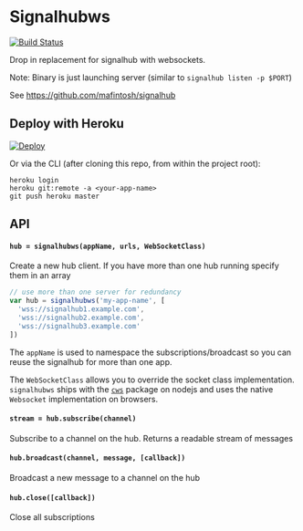 # Signalhubws

[![Build Status](https://travis-ci.org/soyuka/signalhubws.svg?branch=master)](https://travis-ci.org/soyuka/signalhubws)

Drop in replacement for signalhub with websockets.

Note: Binary is just launching server (similar to `signalhub listen -p $PORT`)

See https://github.com/mafintosh/signalhub

## Deploy with Heroku

[![Deploy](https://www.herokucdn.com/deploy/button.png)](https://heroku.com/deploy)
	
Or via the CLI (after cloning this repo, from within the project root):
```
heroku login
heroku git:remote -a <your-app-name>
git push heroku master
```


## API

#### `hub = signalhubws(appName, urls, WebSocketClass)`

Create a new hub client. If you have more than one hub running specify them in an array

``` js
// use more than one server for redundancy
var hub = signalhubws('my-app-name', [
  'wss://signalhub1.example.com',
  'wss://signalhub2.example.com',
  'wss://signalhub3.example.com'
])
```

The `appName` is used to namespace the subscriptions/broadcast so you can reuse the
signalhub for more than one app.

The `WebSocketClass` allows you to override the socket class implementation. `signalhubws` ships with the [`cws`](https://github.com/ClusterWS/cWS) package on nodejs and uses the native `Websocket` implementation on browsers.

#### `stream = hub.subscribe(channel)`

Subscribe to a channel on the hub. Returns a readable stream of messages

#### `hub.broadcast(channel, message, [callback])`

Broadcast a new message to a channel on the hub

#### `hub.close([callback])`

Close all subscriptions
